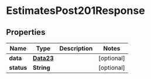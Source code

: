 

# EstimatesPost201Response


## Properties

Name | Type | Description | Notes
------------ | ------------- | ------------- | -------------
**data** | [**Data23**](Data23.md) |  |  [optional]
**status** | **String** |  |  [optional]



